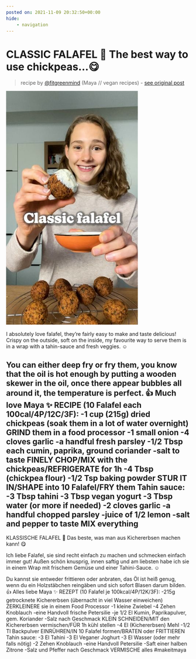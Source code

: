 ```yaml
---
posted on: 2021-11-09 20:32:50+00:00
hide:
    - navigation
---
```


# CLASSIC FALAFEL 🧆 The best way to use chickpeas…😋 

> recipe by [@fitgreenmind](https://www.instagram.com/fitgreenmind/) 
(Maya // vegan recipes) - [see original post](https://instagram.com/p/CWEZFOnKJ1P)

![](../img/fitgreenmind_09-11-2021_2011.png)


I absolutely love falafel, they’re fairly easy to make and taste delicious!
Crispy on the outside, soft on the inside, my favourite way to serve them is in a wrap with a tahin-sauce and fresh veggies. ☺️

You can either deep fry or fry them, you know that the oil is hot enough by putting a wooden skewer in the oil, once there appear bubbles all around it, the temperature is perfect. 👍
Much love
Maya ✨
RECIPE (10 Falafel each 100cal/4P/12C/3F):
-1 cup (215g) dried chickpeas (soak them in a lot of water overnight)
GRIND them in a food processor 
-1 small onion
-4 cloves garlic
-a handful fresh parsley
-1/2 Tbsp each cumin, paprika, ground coriander
-salt to taste
FINELY CHOP/MIX with the chickpeas/REFRIGERATE for 1h
-4 Tbsp (chickpea flour)
-1/2 Tsp baking powder
STUR IT IN/SHAPE into 10 Falafel/FRY them
Tahin sauce:
-3 Tbsp tahini 
-3 Tbsp vegan yogurt
-3 Tbsp water (or more if needed)
-2 cloves garlic
-a handful chopped parsley
-juice of 1/2 lemon
-salt and pepper to taste
MIX everything 
-
KLASSISCHE FALAFEL 🧆 Das beste, was man aus Kichererbsen machen kann! 😋

Ich liebe Falafel, sie sind recht einfach zu machen und schmecken einfach immer gut!
Außen schön knusprig, innen saftig und am liebsten habe ich sie in einem Wrap mit frischem Gemüse und einer Tahini-Sauce. ☺️

Du kannst sie entweder frittieren oder anbraten, das Öl ist heiß genug, wenn du ein Holzstäbchen reingäben und sich sofort Blasen darum bilden. 👍
Alles liebe 
Maya ✨
REZEPT (10 Falafel je 100kcal/4P/12K/3F): 
-215g getrocknete Kichererbsen (übernacht in viel Wasser einweichen)
ZERKLEINERE sie in einem Food Processor
-1 kleine Zwiebel
-4 Zehen Knoblauch 
-eine Handvoll frische Petersilie 
-je 1/2 El Kumin, Paprikapulver, gem. Koriander
-Salz nach Geschmack 
KLEIN SCHNEIDEN/MIT den Kichererbsen vermischen/FÜR 1h kühl stellen 
-4 El (Kichererbsen) Mehl
-1/2 Tl Backpulver
EINRÜHREN/IN 10 Falafel formen/BRATEN oder FRITTIEREN
Tahin sauce:
-3 El Tahini
-3 El Veganer Joghurt
-3 El Wasser (oder mehr falls nötig)
-2 Zehen Knoblauch 
-eine Handvoll Petersilie 
-Saft einer halben Zitrone 
-Salz und Pfeffer nach Geschmack 
VERMISCHE alles 
\#makeitmaya 